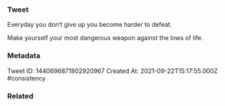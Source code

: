 ### Tweet
Everyday you don’t give up you become harder to defeat.

Make yourself your most dangerous weapon against the lows of life.

### Metadata
Tweet ID: 1440696871802920967
Created At: 2021-09-22T15:17:55.000Z
#consistency 

### Related

